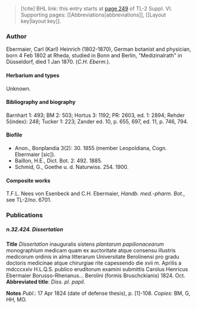 > [!cite] BHL link: this entry starts at [page 249](https://www.biodiversitylibrary.org/item/103835#page/259/mode/1up) of TL-2 Suppl. VI.
> Supporting pages: [[Abbreviations|abbreviations]], [[Layout key|layout key]].

### Author

Ebermaier, Carl (Karl) Heinrich (1802-1870), German botanist and physician, born 4 Feb 1802 at Rheda, studied in Bonn and Berlin, "Medizinalrath" in Düsseldorf, died 1 Jan 1870. (*C.H. Eberm.*).

#### Herbarium and types

Unknown.

#### Bibliography and biography

Barnhart 1: 493; BM 2: 503; Hortus 3: 1192; PR: 2603, ed. 1: 2894; Rehder 5(index): 248; Tucker 1: 223; Zander ed. 10, p. 655, 697, ed. 11, p. 746, 794.

#### Biofile

- Anon., Bonplandia 3(2): 30. 1855 (member Leopoldiana, Cogn. Ebermaier \[sic\]).
- Baillon, H.E., Dict. Bot. 2: 492. 1885.
- Schmid, G., Goethe u. d. Naturwiss. 254. 1900.

#### Composite works

T.F.L. Nees von Esenbeck and C.H. Ebermaier, *Handb. med.-pharm. Bot.*, see TL-2/no. 6701.

### Publications

##### n.32.424. Dissertation

**Title**
*Dissertation* inauguralis sistens *plantarum papilionacearum* monographium medicam quam ex auctoritate atque consensu illustris medicorum ordinis in alma litterarum Universitate Berolinensi pro gradu doctoris medicinae atque chirurgiae rite capessendo die xvii m. Aprilis a mdcccxxiv H.L.Q.S. publico eruditorum examini submittis Carolus Henricus Ebermaier Borusso-Rhenanus... Berolini (formis Bruschckianis) 1824. Oct.
**Abbreviated title**: *Diss. pl. papil.*

**Notes**
*Publ*.: 17 Apr 1824 (date of defense thesis), p. \[1\]-108. *Copies*: BM, G, HH, MO.

